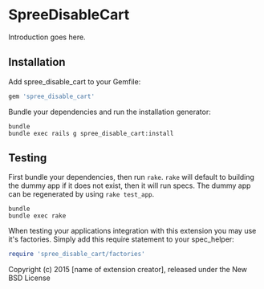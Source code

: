 SpreeDisableCart
================

Introduction goes here.

Installation
------------

Add spree_disable_cart to your Gemfile:

```ruby
gem 'spree_disable_cart'
```

Bundle your dependencies and run the installation generator:

```shell
bundle
bundle exec rails g spree_disable_cart:install
```

Testing
-------

First bundle your dependencies, then run `rake`. `rake` will default to building the dummy app if it does not exist, then it will run specs. The dummy app can be regenerated by using `rake test_app`.

```shell
bundle
bundle exec rake
```

When testing your applications integration with this extension you may use it's factories.
Simply add this require statement to your spec_helper:

```ruby
require 'spree_disable_cart/factories'
```

Copyright (c) 2015 [name of extension creator], released under the New BSD License
